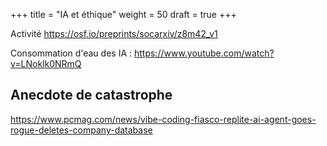 +++
title = "IA et éthique"
weight = 50
draft = true
+++


Activité
https://osf.io/preprints/socarxiv/z8m42_v1

Consommation d'eau des IA :
https://www.youtube.com/watch?v=LNoklk0NRmQ

## Anecdote de catastrophe
https://www.pcmag.com/news/vibe-coding-fiasco-replite-ai-agent-goes-rogue-deletes-company-database
